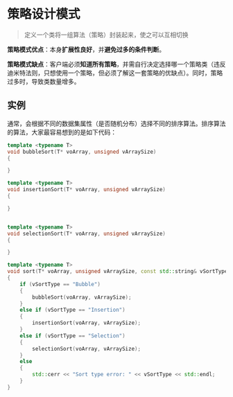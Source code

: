 # 策略设计模式
> 定义一个类将一组算法（策略）封装起来，使之可以互相切换

**策略模式优点**：本身**扩展性良好**，并**避免过多的条件判断**。

**策略模式缺点**：客户端必须**知道所有策略**，并需自行决定选择哪一个策略类（违反迪米特法则，只想使用一个策略，但必须了解这一套策略的优缺点）。同时，策略过多时，导致类数量增多。

## 实例
通常，会根据不同的数据集属性（是否随机分布）选择不同的排序算法。排序算法的算法，大家最容易想到的是如下代码：
```C++
template <typename T>
void bubbleSort(T* voArray, unsigned vArraySize)
{

}

template <typename T>
void insertionSort(T* voArray, unsigned vArraySize)
{

}


template <typename T>
void selectionSort(T* voArray, unsigned vArraySize)
{

}

template <typename T>
void sort(T* voArray, unsigned vArraySize, const std::string& vSortType)
{
	if (vSortType == "Bubble")
	{
		bubbleSort(voArray, vArraySize);
	}
	else if (vSortType == "Insertion")
	{
		insertionSort(voArray, vArraySize);
	}
	else if (vSortType == "Selection")
	{
		selectionSort(voArray, vArraySize);
	}
	else
	{
		std::cerr << "Sort type error: " << vSortType << std::endl;
	}
}

```
